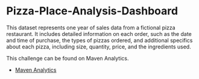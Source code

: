 # Pizza-Place-Analysis-Dashboard
This dataset represents one year of sales data from a fictional pizza restaurant. It includes detailed information on each order, such as the date and time of purchase, the types of pizzas ordered, and additional specifics about each pizza, including size, quantity, price, and the ingredients used.

This challenge can be found on Maven Analytics.
-	<a href="https://www.mavenanalytics.io/data-playground?order=date_added%2Cdesc&search=pizza">Maven Analytics</a>
